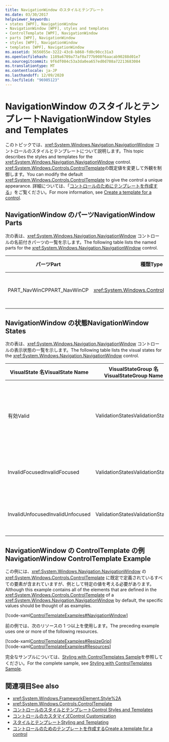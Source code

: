 ```yaml
---
title: NavigationWindow のスタイルとテンプレート
ms.date: 03/30/2017
helpviewer_keywords:
- states [WPF], NavigationWindow
- NavigationWindow [WPF], styles and templates
- ControlTemplate [WPF], NavigationWindow
- parts [WPF], NavigationWindow
- styles [WPF], NavigationWindow
- templates [WPF], NavigationWindow
ms.assetid: 3656055e-3222-43c8-b868-fd0c90cc31a3
ms.openlocfilehash: 1189a6709a77af0a777b908f6aacab90288d01e7
ms.sourcegitcommit: 9f6df084c53a3da0ea657ed0d708a72213683084
ms.translationtype: MT
ms.contentlocale: ja-JP
ms.lasthandoff: 12/09/2020
ms.locfileid: "96985123"
---
```

# <a name="navigationwindow-styles-and-templates"></a><span data-ttu-id="490d9-102">NavigationWindow のスタイルとテンプレート</span><span class="sxs-lookup"><span data-stu-id="490d9-102">NavigationWindow Styles and Templates</span></span>
<span data-ttu-id="490d9-103">このトピックでは、<xref:System.Windows.Navigation.NavigationWindow> コントロールのスタイルとテンプレートについて説明します。</span><span class="sxs-lookup"><span data-stu-id="490d9-103">This topic describes the styles and templates for the <xref:System.Windows.Navigation.NavigationWindow> control.</span></span> <span data-ttu-id="490d9-104"><xref:System.Windows.Controls.ControlTemplate>の既定値を変更して外観を制御します。</span><span class="sxs-lookup"><span data-stu-id="490d9-104">You can modify the default <xref:System.Windows.Controls.ControlTemplate> to give the control a unique appearance.</span></span> <span data-ttu-id="490d9-105">詳細については、「[コントロールのためにテンプレートを作成する](/dotnet/desktop-wpf/themes/how-to-create-apply-template)」をご覧ください。</span><span class="sxs-lookup"><span data-stu-id="490d9-105">For more information, see [Create a template for a control](/dotnet/desktop-wpf/themes/how-to-create-apply-template).</span></span>  
  
## <a name="navigationwindow-parts"></a><span data-ttu-id="490d9-106">NavigationWindow のパーツ</span><span class="sxs-lookup"><span data-stu-id="490d9-106">NavigationWindow Parts</span></span>  
 <span data-ttu-id="490d9-107">次の表は、<xref:System.Windows.Navigation.NavigationWindow> コントロールの名前付きパーツの一覧を示します。</span><span class="sxs-lookup"><span data-stu-id="490d9-107">The following table lists the named parts for the <xref:System.Windows.Navigation.NavigationWindow> control.</span></span>  
  
|<span data-ttu-id="490d9-108">パーツ</span><span class="sxs-lookup"><span data-stu-id="490d9-108">Part</span></span>|<span data-ttu-id="490d9-109">種類</span><span class="sxs-lookup"><span data-stu-id="490d9-109">Type</span></span>|<span data-ttu-id="490d9-110">説明</span><span class="sxs-lookup"><span data-stu-id="490d9-110">Description</span></span>|  
|-|-|-|  
|<span data-ttu-id="490d9-111">PART_NavWinCP</span><span class="sxs-lookup"><span data-stu-id="490d9-111">PART_NavWinCP</span></span>|<xref:System.Windows.Controls.ContentPresenter>|<span data-ttu-id="490d9-112">コンテンツの領域。</span><span class="sxs-lookup"><span data-stu-id="490d9-112">The area for the content.</span></span>|  
  
## <a name="navigationwindow-states"></a><span data-ttu-id="490d9-113">NavigationWindow の状態</span><span class="sxs-lookup"><span data-stu-id="490d9-113">NavigationWindow States</span></span>  
 <span data-ttu-id="490d9-114">次の表は、<xref:System.Windows.Navigation.NavigationWindow> コントロールの表示状態の一覧を示します。</span><span class="sxs-lookup"><span data-stu-id="490d9-114">The following table lists the visual states for the <xref:System.Windows.Navigation.NavigationWindow> control.</span></span>  
  
|<span data-ttu-id="490d9-115">VisualState 名</span><span class="sxs-lookup"><span data-stu-id="490d9-115">VisualState Name</span></span>|<span data-ttu-id="490d9-116">VisualStateGroup 名</span><span class="sxs-lookup"><span data-stu-id="490d9-116">VisualStateGroup Name</span></span>|<span data-ttu-id="490d9-117">説明</span><span class="sxs-lookup"><span data-stu-id="490d9-117">Description</span></span>|  
|-|-|-|  
|<span data-ttu-id="490d9-118">有効</span><span class="sxs-lookup"><span data-stu-id="490d9-118">Valid</span></span>|<span data-ttu-id="490d9-119">ValidationStates</span><span class="sxs-lookup"><span data-stu-id="490d9-119">ValidationStates</span></span>|<span data-ttu-id="490d9-120">このコントロールで <xref:System.Windows.Controls.Validation> クラスを使用し、<xref:System.Windows.Controls.Validation.HasError%2A?displayProperty=nameWithType> 添付プロパティは `false` です。</span><span class="sxs-lookup"><span data-stu-id="490d9-120">The control uses the <xref:System.Windows.Controls.Validation> class and the <xref:System.Windows.Controls.Validation.HasError%2A?displayProperty=nameWithType> attached property is `false`.</span></span>|  
|<span data-ttu-id="490d9-121">InvalidFocused</span><span class="sxs-lookup"><span data-stu-id="490d9-121">InvalidFocused</span></span>|<span data-ttu-id="490d9-122">ValidationStates</span><span class="sxs-lookup"><span data-stu-id="490d9-122">ValidationStates</span></span>|<span data-ttu-id="490d9-123"><xref:System.Windows.Controls.Validation.HasError%2A?displayProperty=nameWithType> 添付プロパティは、コントロールにフォーカスがある `true` です。</span><span class="sxs-lookup"><span data-stu-id="490d9-123">The <xref:System.Windows.Controls.Validation.HasError%2A?displayProperty=nameWithType> attached property is `true` has the control has focus.</span></span>|  
|<span data-ttu-id="490d9-124">InvalidUnfocused</span><span class="sxs-lookup"><span data-stu-id="490d9-124">InvalidUnfocused</span></span>|<span data-ttu-id="490d9-125">ValidationStates</span><span class="sxs-lookup"><span data-stu-id="490d9-125">ValidationStates</span></span>|<span data-ttu-id="490d9-126"><xref:System.Windows.Controls.Validation.HasError%2A?displayProperty=nameWithType> 添付プロパティは、コントロールにフォーカスがない `true` です。</span><span class="sxs-lookup"><span data-stu-id="490d9-126">The <xref:System.Windows.Controls.Validation.HasError%2A?displayProperty=nameWithType> attached property is `true` has the control does not have focus.</span></span>|  
  
## <a name="navigationwindow-controltemplate-example"></a><span data-ttu-id="490d9-127">NavigationWindow の ControlTemplate の例</span><span class="sxs-lookup"><span data-stu-id="490d9-127">NavigationWindow ControlTemplate Example</span></span>  
 <span data-ttu-id="490d9-128">この例には、<xref:System.Windows.Navigation.NavigationWindow> の <xref:System.Windows.Controls.ControlTemplate> に既定で定義されているすべての要素が含まれていますが、例として特定の値を考える必要があります。</span><span class="sxs-lookup"><span data-stu-id="490d9-128">Although this example contains all of the elements that are defined in the <xref:System.Windows.Controls.ControlTemplate> of a <xref:System.Windows.Navigation.NavigationWindow> by default, the specific values should be thought of as examples.</span></span>  
  
 [!code-xaml[ControlTemplateExamples#NavigationWindow](~/samples/snippets/csharp/VS_Snippets_Wpf/ControlTemplateExamples/CS/resources/navigationwindow.xaml#navigationwindow)]  
  
 <span data-ttu-id="490d9-129">前の例では、次のリソースの 1 つ以上を使用します。</span><span class="sxs-lookup"><span data-stu-id="490d9-129">The preceding example uses one or more of the following resources.</span></span>  
  
 [!code-xaml[ControlTemplateExamples#ResizeGrip](~/samples/snippets/csharp/VS_Snippets_Wpf/ControlTemplateExamples/CS/resources/resizegrip.xaml#resizegrip)]  
[!code-xaml[ControlTemplateExamples#Resources](~/samples/snippets/csharp/VS_Snippets_Wpf/ControlTemplateExamples/CS/resources/shared.xaml#resources)]  
  
 <span data-ttu-id="490d9-130">完全なサンプルについては、[Styling with ControlTemplates Sample](https://github.com/Microsoft/WPF-Samples/tree/master/Styles%20&%20Templates/IntroToStylingAndTemplating)を参照してください。</span><span class="sxs-lookup"><span data-stu-id="490d9-130">For the complete sample, see [Styling with ControlTemplates Sample](https://github.com/Microsoft/WPF-Samples/tree/master/Styles%20&%20Templates/IntroToStylingAndTemplating).</span></span>  
  
## <a name="see-also"></a><span data-ttu-id="490d9-131">関連項目</span><span class="sxs-lookup"><span data-stu-id="490d9-131">See also</span></span>

- <xref:System.Windows.FrameworkElement.Style%2A>
- <xref:System.Windows.Controls.ControlTemplate>
- [<span data-ttu-id="490d9-132">コントロールのスタイルとテンプレート</span><span class="sxs-lookup"><span data-stu-id="490d9-132">Control Styles and Templates</span></span>](control-styles-and-templates.md)
- [<span data-ttu-id="490d9-133">コントロールのカスタマイズ</span><span class="sxs-lookup"><span data-stu-id="490d9-133">Control Customization</span></span>](control-customization.md)
- [<span data-ttu-id="490d9-134">スタイルとテンプレート</span><span class="sxs-lookup"><span data-stu-id="490d9-134">Styling and Templating</span></span>](/dotnet/desktop-wpf/fundamentals/styles-templates-overview)
- [<span data-ttu-id="490d9-135">コントロールのためのテンプレートを作成する</span><span class="sxs-lookup"><span data-stu-id="490d9-135">Create a template for a control</span></span>](/dotnet/desktop-wpf/themes/how-to-create-apply-template)
